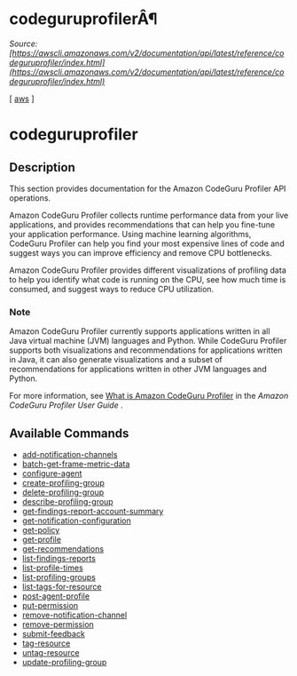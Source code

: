 # codeguruprofilerÂ¶

*Source: [https://awscli.amazonaws.com/v2/documentation/api/latest/reference/codeguruprofiler/index.html](https://awscli.amazonaws.com/v2/documentation/api/latest/reference/codeguruprofiler/index.html)*

[ [aws](https://awscli.amazonaws.com/v2/documentation/api/latest/reference/index.html#cli-aws) ]

# codeguruprofiler

## Description

This section provides documentation for the Amazon CodeGuru Profiler API operations.

Amazon CodeGuru Profiler collects runtime performance data from your live applications, and provides recommendations that can help you fine-tune your application performance. Using machine learning algorithms, CodeGuru Profiler can help you find your most expensive lines of code and suggest ways you can improve efficiency and remove CPU bottlenecks.

Amazon CodeGuru Profiler provides different visualizations of profiling data to help you identify what code is running on the CPU, see how much time is consumed, and suggest ways to reduce CPU utilization.

### Note

Amazon CodeGuru Profiler currently supports applications written in all Java virtual machine (JVM) languages and Python. While CodeGuru Profiler supports both visualizations and recommendations for applications written in Java, it can also generate visualizations and a subset of recommendations for applications written in other JVM languages and Python.

For more information, see [What is Amazon CodeGuru Profiler](https://docs.aws.amazon.com/codeguru/latest/profiler-ug/what-is-codeguru-profiler.html) in the *Amazon CodeGuru Profiler User Guide* .

## Available Commands

- [add-notification-channels](https://awscli.amazonaws.com/v2/documentation/api/latest/reference/codeguruprofiler/add-notification-channels.html)
- [batch-get-frame-metric-data](https://awscli.amazonaws.com/v2/documentation/api/latest/reference/codeguruprofiler/batch-get-frame-metric-data.html)
- [configure-agent](https://awscli.amazonaws.com/v2/documentation/api/latest/reference/codeguruprofiler/configure-agent.html)
- [create-profiling-group](https://awscli.amazonaws.com/v2/documentation/api/latest/reference/codeguruprofiler/create-profiling-group.html)
- [delete-profiling-group](https://awscli.amazonaws.com/v2/documentation/api/latest/reference/codeguruprofiler/delete-profiling-group.html)
- [describe-profiling-group](https://awscli.amazonaws.com/v2/documentation/api/latest/reference/codeguruprofiler/describe-profiling-group.html)
- [get-findings-report-account-summary](https://awscli.amazonaws.com/v2/documentation/api/latest/reference/codeguruprofiler/get-findings-report-account-summary.html)
- [get-notification-configuration](https://awscli.amazonaws.com/v2/documentation/api/latest/reference/codeguruprofiler/get-notification-configuration.html)
- [get-policy](https://awscli.amazonaws.com/v2/documentation/api/latest/reference/codeguruprofiler/get-policy.html)
- [get-profile](https://awscli.amazonaws.com/v2/documentation/api/latest/reference/codeguruprofiler/get-profile.html)
- [get-recommendations](https://awscli.amazonaws.com/v2/documentation/api/latest/reference/codeguruprofiler/get-recommendations.html)
- [list-findings-reports](https://awscli.amazonaws.com/v2/documentation/api/latest/reference/codeguruprofiler/list-findings-reports.html)
- [list-profile-times](https://awscli.amazonaws.com/v2/documentation/api/latest/reference/codeguruprofiler/list-profile-times.html)
- [list-profiling-groups](https://awscli.amazonaws.com/v2/documentation/api/latest/reference/codeguruprofiler/list-profiling-groups.html)
- [list-tags-for-resource](https://awscli.amazonaws.com/v2/documentation/api/latest/reference/codeguruprofiler/list-tags-for-resource.html)
- [post-agent-profile](https://awscli.amazonaws.com/v2/documentation/api/latest/reference/codeguruprofiler/post-agent-profile.html)
- [put-permission](https://awscli.amazonaws.com/v2/documentation/api/latest/reference/codeguruprofiler/put-permission.html)
- [remove-notification-channel](https://awscli.amazonaws.com/v2/documentation/api/latest/reference/codeguruprofiler/remove-notification-channel.html)
- [remove-permission](https://awscli.amazonaws.com/v2/documentation/api/latest/reference/codeguruprofiler/remove-permission.html)
- [submit-feedback](https://awscli.amazonaws.com/v2/documentation/api/latest/reference/codeguruprofiler/submit-feedback.html)
- [tag-resource](https://awscli.amazonaws.com/v2/documentation/api/latest/reference/codeguruprofiler/tag-resource.html)
- [untag-resource](https://awscli.amazonaws.com/v2/documentation/api/latest/reference/codeguruprofiler/untag-resource.html)
- [update-profiling-group](https://awscli.amazonaws.com/v2/documentation/api/latest/reference/codeguruprofiler/update-profiling-group.html)